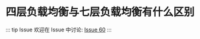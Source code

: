 # 四层负载均衡与七层负载均衡有什么区别



::: tip Issue 
 欢迎在 Issue 中讨论: [Issue 60](https://github.com/shfshanyue/Daily-Question/issues/60) 
:::